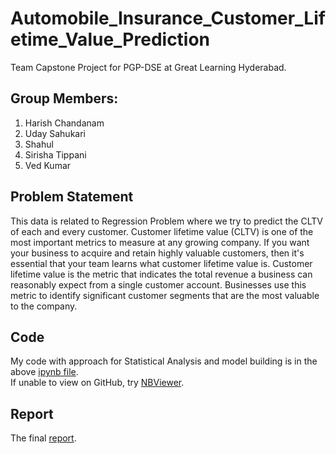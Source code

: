 # Automobile_Insurance_Customer_Lifetime_Value_Prediction
Team Capstone Project for PGP-DSE at Great Learning Hyderabad.

## Group Members:
1. Harish Chandanam
2. Uday Sahukari
3. Shahul 
4. Sirisha Tippani
5. Ved Kumar

## Problem Statement
This data is related to Regression Problem where we try to predict the CLTV of each and every customer. Customer lifetime value (CLTV) is one of the most important metrics to measure at any growing company. If you want your business to acquire and retain highly valuable customers, then it's essential that your team learns what customer lifetime value is. Customer lifetime value is the metric that indicates the total revenue a business can reasonably expect from a single customer account. Businesses use this metric to identify significant customer segments that are the most valuable to the company.


## Code
My code with approach for Statistical Analysis and model building is in the above [ipynb file](Capstone_Project_CLTV_.ipynb).  
If unable to view on GitHub, try [NBViewer](https://nbviewer.jupyter.org/github/Uday-Sahu/Automobile_Insurance_Customer_Lifetime_Value_Prediction/blob/master/Capstone_Project_CLTV_.ipynb).

## Report
The final [report](Auto_Insurance_Analysis_G8_FINAL_Report.docx).
